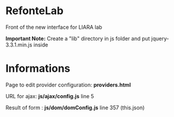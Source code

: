 # RefonteLab
Front of the new interface for LIARA lab

**Important Note:**
Create a "lib" directory in js folder and put jquery-3.3.1.min.js inside

# Informations
Page to edit provider configuration: **providers.html**

URL for ajax: **js/ajax/config.js** line 5

Result of form : **js/dom/domConfig.js** line 357 (this.json)
